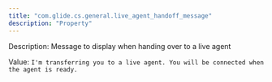 ```yaml
---
title: "com.glide.cs.general.live_agent_handoff_message"
description: "Property"
---
```


Description: Message to display when handing over to a live agent

Value: `I'm transferring you to a live agent. You will be connected when the agent is ready.`